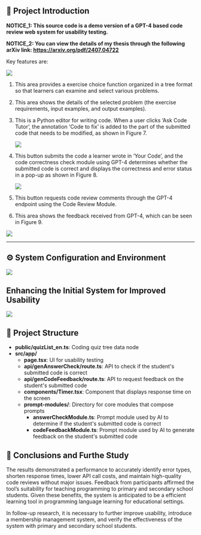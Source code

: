## 📌 Project Introduction

**NOTICE_1: This source code is a demo version of a GPT-4 based code review web system for usability testing.**

**NOTICE_2:  You can view the details of my thesis through the following arXiv link: https://arxiv.org/pdf/2407.04722**



Key features are:

![](https://codetutorbot.blob.core.windows.net/image/3-3.png)

1. This area provides a exercise choice function organized in a tree  format so that learners can examine and select various problems. 

2. This area shows the details of the selected problem (the exercise  requirements, input examples, and output examples). 

3. This is a Python editor for writing code. When a user clicks ‘Ask  Code Tutor’, the annotation ‘Code to fix’ is added to the part of the  submitted code that needs to be modified, as shown in Figure 7. 

   ![](https://codetutorbot.blob.core.windows.net/image/3-4.png)

4. This button submits the code a learner wrote in ‘Your Code’, and  the code correctness check module using GPT-4 determines whether the  submitted code is correct and displays the correctness and error status  in a pop-up as shown in Figure 8. 

   ![](https://codetutorbot.blob.core.windows.net/image/3-5.png)

5.  This button requests code review comments through the GPT-4 endpoint  using the Code Review Module.

6.  This area shows the feedback received from GPT-4, which can be seen  in Figure 9.

   ![](https://codetutorbot.blob.core.windows.net/image/3-6.png)

--------

## ⚙️ System Configuration and Environment 

![](https://codetutorbot.blob.core.windows.net/image/3-7.png)



## Enhancing the Initial System for Improved Usability 

![](https://codetutorbot.blob.core.windows.net/image/3-8.png)





## 📁 Project Structure

- **public/quizList_en.ts**: Coding quiz tree data node
- **src/app/**
  - **page.tsx**: UI for usability testing
  - **api/genAnswerCheck/route.ts**: API to check if the student's submitted code is correct
  - **api/genCodeFeedback/route.ts**: API to request feedback on the student's submitted code
  - **components/Timer.tsx**: Component that displays response time on the screen
  - **prompt-modules/**: Directory for core modules that compose prompts
    - **answerCheckModule.ts**: Prompt module used by AI to determine if the student's submitted code is correct
    - **codeFeedbackModule.ts**: Prompt module used by AI to generate feedback on the student's submitted code



## 🤔 Conclusions and Furthe Study

The results  demonstrated a performance to accurately identify error types, shorten  response times, lower API call costs, and maintain high-quality code  reviews without major issues. Feedback from participants affirmed the  tool’s suitability for teaching programming to primary and secondary  school students. Given these benefits, the system is anticipated to be a  efficient learning tool in programming language learning for educational  settings.

In follow-up research, it is necessary to further improve usability,  introduce a membership management system, and verify the effectiveness of  the system with primary and secondary school students.
